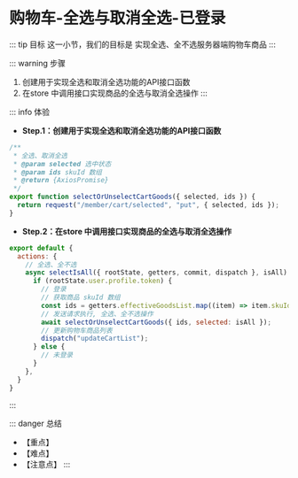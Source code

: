 # 购物车-全选与取消全选-已登录

::: tip 目标
这一小节，我们的目标是 实现全选、全不选服务器端购物车商品
:::

::: warning 步骤

1. 创建用于实现全选和取消全选功能的API接口函数
2. 在store 中调用接口实现商品的全选与取消全选操作
:::

::: info 体验

* **Step.1：创建用于实现全选和取消全选功能的API接口函数**

```js
/**
 * 全选、取消全选
 * @param selected 选中状态
 * @param ids skuId 数组
 * @return {AxiosPromise}
 */
export function selectOrUnselectCartGoods({ selected, ids }) {
  return request("/member/cart/selected", "put", { selected, ids });
}
```

* **Step.2：在store 中调用接口实现商品的全选与取消全选操作**

```js
export default {
  actions: {
    // 全选、全不选
    async selectIsAll({ rootState, getters, commit, dispatch }, isAll) {
      if (rootState.user.profile.token) {
        // 登录
        // 获取商品 skuId 数组
        const ids = getters.effectiveGoodsList.map((item) => item.skuId);
        // 发送请求执行, 全选、全不选操作
        await selectOrUnselectCartGoods({ ids, selected: isAll });
        // 更新购物车商品列表
        dispatch("updateCartList");
      } else {
        // 未登录
      }
    },
  }
}
```

:::

::: danger 总结

* 【重点】
* 【难点】
* 【注意点】
:::
